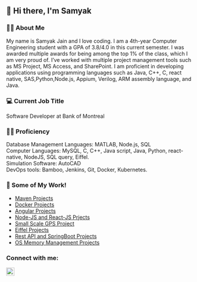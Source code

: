 ## 👋 Hi there, I'm Samyak
### 🧑🏽 About Me
My name is Samyak Jain and I love coding. I am a 4th-year Computer Engineering student with a GPA of 3.8/4.0 in this current semester. I was awarded multiple awards for being among the top 1% of the class, which I am very proud of. I’ve worked with multiple project management tools such as MS Project, MS Access, and SharePoint. I am proficient in developing applications using programming languages such as Java, C++, C, react native, SAS,Python,Node.js, Appium, Verilog, ARM assembly language, and Java.
### 💻 Current Job Title
Software Developer at Bank of Montreal
### 🧑‍💻 Proficiency
Database Management Languages: MATLAB, Node.js, SQL\
Computer Languages: MySQL, C, C++, Java script, Java, Python, react-native, NodeJS, SQL query, Eiffel.\
Simulation Software: AutoCAD\
DevOps tools: Bamboo, Jenkins, Git, Docker, Kubernetes.

### 📕 Some of My Work!
<!-- PROJECTS:START -->
- [Maven Projects](https://github.com/samyakjain5559/Maven_Projects)
- [Docker Projects](https://github.com/samyakjain5559/Docker_Projects)
- [Angular Projects](https://github.com/samyakjain5559/Angular_Projects)
- [Node-JS and React-JS Prjects](https://github.com/samyakjain5559/nodeJS_reactJS_mysql_tweeter)
- [Small Scale GPS Project](https://github.com/samyakjain5559/Small-Scale-GPS-C-Python-project)
- [Eiffel Projects](https://github.com/samyakjain5559/Eiffel-Projects)
- [Rest API and SpringBoot Projects](https://github.com/samyakjain5559/Rest_Database_Springboot_Project)
- [OS Memory Management Projects](https://github.com/samyakjain5559/OS_Memory_Management)
<!-- PROJECTS:END -->


### Connect with me:

[<img align="left" alt="codeSTACKr | LinkedIn" width="22px" src="https://cdn.jsdelivr.net/npm/simple-icons@v3/icons/linkedin.svg" />][linkedin]

[linkedin]: https://www.linkedin.com/in/samyakjain-5559/

